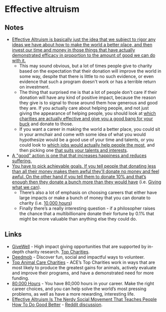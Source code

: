 # Effective altruism

## Notes

- [Effective Altruism is basically just the idea that we subject to rigor any ideas we have about how to make the world a better place, and then invest our time and money in those things that have actually demonstrated efficacy in proportion to the amount of good we can do with it.](https://www.reddit.com/r/philosophy/comments/9xyjee/effective_altruism_is_the_nerdy_social_movement/)
  - This may sound obvious, but a lot of times people give to charity based on the expectation that their donation will improve the world in some way, despite that there is little to no such evidence, or even evidence that such a program doesn't work or has a terrible return on investment.
  - The thing that surprised me is that a lot of people don't care if their donation will have any kind of positive impact, because the reason they give is to signal to those around them how generous and good they are. If you actually care about helping people, and not just giving the appearance of helping people, you should look at [which charities are actually effective and give you a good bang for your buck](https://www.givewell.org/) and donate to those.
  - If you want a career in making the world a better place, you could sit in your armchair and come with some idea of what you would hypothesize would be a good use of your time and talents, or you could look to [which jobs would actually help people the most](https://80000hours.org/career-guide/high-impact-jobs/), and then picking one [that suits your talents and interests](https://80000hours.org/career-guide/personal-fit/).
- [A "good" action is one that that increases happiness and reduces suffering.](https://www.reddit.com/r/philosophy/comments/9xyjee/effective_altruism_is_the_nerdy_social_movement/)
- [You have to pick achievable goals. If you tell people that donating less than all their money makes them awful they’ll donate no money and feel awful. On the other hand if you tell them to donate 10% and that’s enough then they donate a bunch more than they would have](https://www.reddit.com/r/philosophy/comments/9xyjee/effective_altruism_is_the_nerdy_social_movement/e9wjbm7) (i.e. [Giving what we can](https://www.givingwhatwecan.org/)).
  - There’s also a lot of emphasis on choosing careers that either have large impacts or make a bunch of money that you can donate to charity (i.e. [10,000 hours](http://10000hours.nl))
  - Finally there’s a really interesting question - if a philosopher raises the chance that a multibillionaire donate their fortune by 0.1% that might be more valuable than anything else they could do.

## Links

- [GiveWell](https://www.givewell.org) - High impact giving opportunities that are supported by in-depth charity research. [Top Charities](https://www.givewell.org/charities/top-charities).
- [Deedmob](https://www.deedmob.com/) - Discover fun, social and impactful ways to volunteer.
- [Top Animal Care Charities](https://animalcharityevaluators.org/donation-advice/recommended-charities/) - ACE’s Top Charities work in ways that are most likely to produce the greatest gains for animals, actively evaluate and improve their programs, and have a demonstrated need for more funding.
- [80,000 Hours](https://80000hours.org/) - You have 80,000 hours in your career. Make the right career choices, and you can help solve the world’s most pressing problems, as well as have a more rewarding, interesting life.
- [Effective Altruism Is The Nerdy Social Movement That Teaches People How To Do Good Better](https://www.forbes.com/sites/davidebanis/2018/11/15/effective-altruism-is-the-nerdy-social-movement-that-teaches-people-how-to-do-good-better/#5fbf5226666c) - [Reddit discussion](https://www.reddit.com/r/philosophy/comments/9xyjee/effective_altruism_is_the_nerdy_social_movement/).